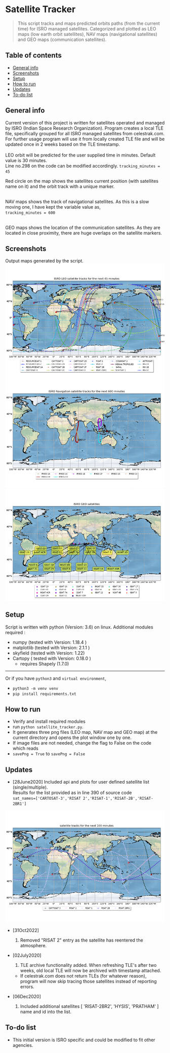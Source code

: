 # Satellite Tracker
> This script tracks and maps predicted orbits paths (from the current time) for ISRO managed satellites. Categorized and plotted as LEO maps (low earth orbit satellites), NAV maps (navigational satellites) and GEO maps (communication satellites).    


## Table of contents
* [General info](#general-info)
* [Screenshots](#screenshots)
* [Setup](#setup)
* [How to run ](#how)
* [Updates](#updates)
* [To-do list](#to-do)

## General info
Current version of this project is written for satellites operated and managed by ISRO (Indian Space Research Organization). Program creates a local TLE file, specifically grouped for all ISRO managed satellites from celestrak.com. For further usage program will use it from locally created TLE file and will be updated once in 2 weeks based on the TLE timestamp.   
&nbsp;   
LEO orbit will be predicted for the user supplied time in minutes. Default value is 30 minutes.    
Line no.298 on the code can be modified accordingly.
`tracking_minutes = 45`   

Red circle on the map shows the satellites current position (with satellites name on it) and the orbit track with a unique marker.   

&nbsp;   
NAV maps shows the track of navigational satellites. As this is a slow moving one, I have kept the variable value as,    
`tracking_minutes = 600`   

&nbsp;   
GEO maps shows the location of the communication satellites. As they are located in close proximity, there are huge overlaps on the satellite markers.    

## Screenshots
Output maps generated by the script.    
![results](./img/leo_tracking.png)   
![results](./img/nav_tracking.png) 
![results](./img/geo_tracking.png)
## Setup
Script is written with python (Version: 3.6) on linux. Additional modules required :   

* numpy  (tested with Version: 1.18.4 )
* matplotlib  (tested with Version: 2.1.1 )
* skyfield (tested with Version: 1.22)
* Cartopy ( tested with Version: 0.18.0 )
    * requires Shapely (1.7.0)

---
Or if you have `python3` and `virtual environment`,

- `python3 -m venv venv`
- `pip install requirements.txt`

## How to run   
* Verify and install required modules 
* run `python satellite_tracker.py`. 
* It generates three png files (LEO map, NAV map and GEO map) at the current directory and opens the plot window one by one.  
* If image files are not needed, change the flag to False on the code which reads    
* `savePng = True` to `savePng = False` 

## Updates
* [28June2020] Included api and plots for user defined satellite list (single/multiple).    
Results for the list provided as in line 390 of source code   
`sat_names=['CARTOSAT-3','RISAT 2','RISAT-1','RISAT-2B','RISAT-2BR1']`  

 ![results](./img/sats_tracking.png)

* [31Oct2022] 
    1.  Removed "RISAT 2" entry as the satellite has reentered the atmosphere.  
* [02July2020] 
    1.  TLE archive functionality added. When refreshing TLE's after two weeks, old local TLE will now be archived with timestamp attached.  
    *  If celestrak.com does not return TLEs (for whatever reason), program will now skip tracing those satellites instead of reporting errors.

* [06Dec2020] 
    1.  Included additional satellites [ 'RISAT-2BR2', 'HYSIS', 'PRATHAM' ] name and id into the list.    


## To-do list
* This initial version is ISRO specific and could be modified to fit other agencies.

